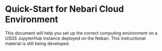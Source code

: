 # Quick-Start for Nebari Cloud Environment

This document will help you set up the correct computing environment on a
USGS JupyterHub instance deployed on the Nebari. This instructional material
is still being developed.
